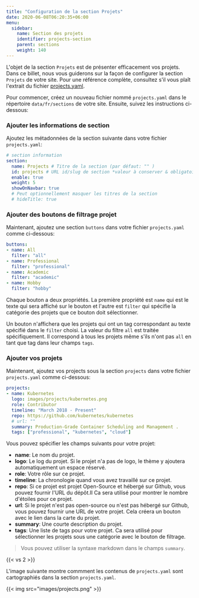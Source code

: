 ```yaml
---
title: "Configuration de la section Projets"
date: 2020-06-08T06:20:35+06:00
menu:
  sidebar:
    name: Section des projets
    identifier: projects-section
    parent: sections
    weight: 140
---
```


L'objet de la section `Projets` est de présenter efficacement vos projets. Dans ce billet, nous vous guiderons sur la façon de configurer la section `Projets` de votre site. Pour une référence complète, consultez s'il vous plaît l'extrait du fichier [projects.yaml](https://github.com/hugo-toha/hugo-toha.github.io/blob/main/data/en/sections/projects.yaml).

Pour commencer, créez un nouveau fichier nommé `projects.yaml` dans le répertoire `data/fr/sections` de votre site. Ensuite, suivez les instructions ci-dessous:

### Ajouter les informations de section

Ajoutez les métadonnées de la section suivante dans votre fichier `projects.yaml`:

```yaml
# section information
section:
  name: Projects # Titre de la section (par défaut: "" )
  id: projects # URL id/slug de section *valeur à conserver & obligatoire*
  enable: true
  weight: 5
  showOnNavbar: true
  # Peut optionnellement masquer les titres de la section
  # hideTitle: true
```

### Ajouter des boutons de filtrage projet

Maintenant, ajoutez une section `buttons` dans votre fichier `projects.yaml` comme ci-dessous:

```yaml
buttons:
- name: All
  filter: "all"
- name: Professional
  filter: "professional"
- name: Academic
  filter: "academic"
- name: Hobby
  filter: "hobby"
```
Chaque bouton a deux propriétés. La première propriété est `name` qui est le texte qui sera affiché sur le bouton et l'autre est `filter` qui spécifie la catégorie des projets que ce bouton doit sélectionner.

Un bouton n'affichera que les projets qui ont un tag correspondant au texte spécifié dans le `filter` choisi. La valeur du filtre `all` est traitée spécifiquement. Il correspond à tous les projets même s'ils n'ont pas `all` en tant que tag dans leur champs `tags`.

### Ajouter vos projets

Maintenant, ajoutez vos projects sous la section `projects` dans votre fichier `projects.yaml` comme ci-dessous:

```yaml
projects:
- name: Kubernetes
  logo: images/projects/kubernetes.png
  role: Contributor
  timeline: "March 2018 - Present"
  repo: https://github.com/kubernetes/kubernetes
  # url: ""
  summary: Production-Grade Container Scheduling and Management .
  tags: ["professional", "kubernetes", "cloud"]
```

Vous pouvez spécifier les champs suivants pour votre projet:

- **name**: Le nom du projet.
- **logo**: Le log du projet. Si le projet n'a pas de logo, le thème y ajoutera automatiquement un espace réservé.
- **role**: Votre rôle sur ce projet.
- **timeline**: La chronologie quand vous avez travaillé sur ce projet.
- **repo**: Si ce projet est projet Open-Source et hébergé sur Github, vous pouvez fournir l'URL du dépôt.Il Ca sera utilisé pour montrer le nombre d'étoiles pour ce projet.
- **url**: Si le projet n'est pas open-source ou n'est pas hébergé sur Github, vous pouvez fournir une URL de votre projet. Cela créera un bouton avec le lien dans la carte du projet.
- **summary**: Une courte description du projet.
- **tags**: Une liste de tags pour votre projet. Ca sera utilisé pour sélectionner les projets sous une catégorie avec le bouton de filtrage.

>Vous pouvez utiliser la syntaxe markdown dans le champs `summary`.

{{< vs 2 >}}

L'image suivante montre commment les contenus de `projects.yaml` sont cartographiés dans la section `projects.yaml`.

{{< img src="images/projects.png" >}}
